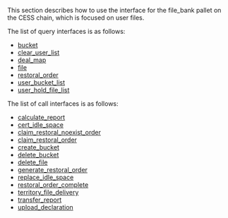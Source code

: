 This section describes how to use the interface for the file_bank pallet on the CESS chain, which is focused on user files.

The list of query interfaces is as follows:

- [bucket](query/bucket.md)
- [clear_user_list](query/clear_user_list.md)
- [deal_map](query/deal_map.md)
- [file](query/file.md)
- [restoral_order](query/restoral_order.md)
- [user_bucket_list](query/user_bucket_list.md)
- [user_hold_file_list](query/user_hold_file_list.md)

The list of call interfaces is as follows:

- [calculate_report](transaction/calculate_report.md)
- [cert_idle_space](transaction/cert_idle_space.md)
- [claim_restoral_noexist_order](transaction/claim_restoral_noexist_order.md)
- [claim_restoral_order](transaction/claim_restoral_order.md)
- [create_bucket](transaction/create_bucket.md)
- [delete_bucket](transaction/delete_bucket.md)
- [delete_file](transaction/delete_file.md)
- [generate_restoral_order](transaction/generate_restoral_order.md)
- [replace_idle_space](transaction/replace_idle_space.md)
- [restoral_order_complete](transaction/restoral_order_complete.md)
- [territory_file_delivery](transaction/territory_file_delivery.md)
- [transfer_report](transaction/transfer_report.md)
- [upload_declaration](transaction/upload_declaration.md)
